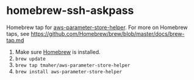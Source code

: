 homebrew-ssh-askpass
====================

Homebrew tap for [aws-parameter-store-helper](https://github.com/tmaher/aws-parameter-store-helper).
For more on Homebrew taps, see https://github.com/Homebrew/brew/blob/master/docs/brew-tap.md


1. Make sure [Homebrew](https://brew.sh/) is installed.
2. `brew update`
3. `brew tap tmaher/aws-parameter-store-helper`
4. `brew install aws-parameter-store-helper`

